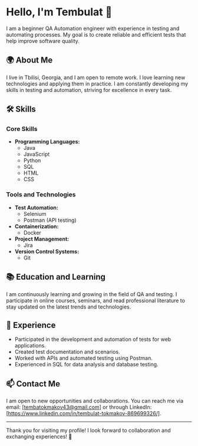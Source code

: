 # Hello, I'm Tembulat 👋

I am a beginner QA Automation engineer with experience in testing and automating processes. My goal is to create reliable and efficient tests that help improve software quality.

## 🌍 About Me

I live in Tbilisi, Georgia, and I am open to remote work. I love learning new technologies and applying them in practice. I am constantly developing my skills in testing and automation, striving for excellence in every task.

## 🛠️ Skills

### Core Skills
- **Programming Languages:**  
  - Java
  - JavaScript
  - Python
  - SQL
  - HTML
  - CSS

### Tools and Technologies
- **Test Automation:**  
  - Selenium
  - Postman (API testing)
- **Containerization:**  
  - Docker
- **Project Management:**  
  - Jira
- **Version Control Systems:**  
  - Git

## 📚 Education and Learning

I am continuously learning and growing in the field of QA and testing. I participate in online courses, seminars, and read professional literature to stay updated on the latest trends and technologies.

## 💼 Experience

- Participated in the development and automation of tests for web applications.
- Created test documentation and scenarios.
- Worked with APIs and automated testing using Postman.
- Experienced in SQL for data analysis and database testing.

## 📫 Contact Me

I am open to new opportunities and collaborations. You can reach me via email: [tembatokmakov43@gmail.com] or through LinkedIn: [https://www.linkedin.com/in/tembulat-tokmakov-869699326/].

---

Thank you for visiting my profile! I look forward to collaboration and exchanging experiences! 🚀
